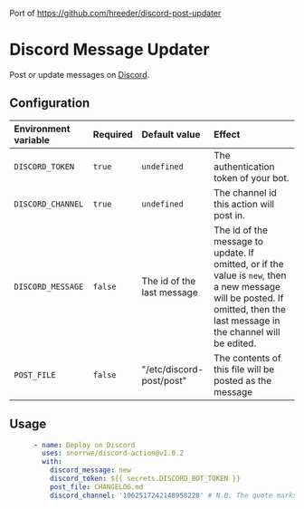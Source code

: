 Port of https://github.com/hreeder/discord-post-updater

# Discord Message Updater

Post or update messages on [Discord](discord.com/). 


## Configuration

| Environment variable | Required | Default value | Effect |
| :-- | :-- | :-- | :-- |
| `DISCORD_TOKEN` | `true`  | `undefined` | The authentication token of your bot. |
| `DISCORD_CHANNEL` | `true` | `undefined` | The channel id this action will post in. |
| `DISCORD_MESSAGE` | `false` | The id of the last message | The id of the message to update. If omitted, or if the value is `new`, then a new message will be posted. If omitted, then the last message in the channel will be edited. |
| `POST_FILE` | `false` | "/etc/discord-post/post" | The contents of this file will be posted as the message |

## Usage

```yaml
      - name: Deploy on Discord
        uses: snorrwe/discord-action@v1.0.2
        with:
          discord_message: new
          discord_token: ${{ secrets.DISCORD_BOT_TOKEN }}
          post_file: CHANGELOG.md
          discord_channel: '1062517242148958228' # N.B. The quote marks here are required
```
